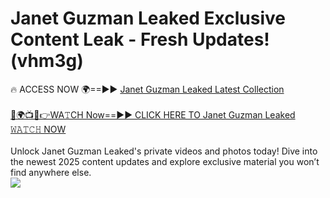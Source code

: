 # Janet Guzman Leaked Exclusive Content Leak - Fresh Updates! (vhm3g)

🔥 ACCESS NOW 🌍==►► <a href="https://tinyurl.com/kvy9nzfs" rel="nofollow">Janet Guzman Leaked Latest Collection</a>
<br><br>
[🔴🌍📺📱👉WA𝚃CH Now==►► CLICK HERE TO Janet Guzman Leaked 𝚆𝙰𝚃𝙲𝙷 NOW](https://tinyurl.com/kvy9nzfs)
<br><br>
Unlock Janet Guzman Leaked's private videos and photos today! Dive into the newest 2025 content updates and explore exclusive material you won’t find anywhere else.
<br>
<a href="https://tinyurl.com/kvy9nzfs" rel="nofollow" data-target="animated-image.originalLink"><img src="https://camo.githubusercontent.com/8a4f000d20f83aca3bf7ec5f350d767afa0574a8a352519fd8cfa583a6f93a33/68747470733a2f2f692e696d6775722e636f6d2f644a486b345a712e676966" data-canonical-src="https://i.imgur.com/dJHk4Zq.gif" style="max-width: 100%; display: inline-block;" data-target="animated-image.originalImage"></a>
<br>
